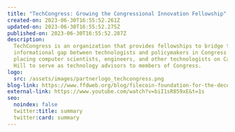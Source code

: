 ```yaml
---
title: "TechCongress: Growing the Congressional Innovation Fellowship"
created-on: 2023-06-30T16:55:52.261Z
updated-on: 2023-06-30T16:55:52.275Z
published-on: 2023-06-30T16:55:52.287Z
description:
  TechCongress is an organization that provides fellowships to bridge the
  informational gap between technologists and policymakers in Congress by
  placing computer scientists, engineers, and other technologists on Capitol
  Hill to serve as technology advisors to members of Congress.
logo:
  src: /assets/images/partnerlogo_techcongress.png
blog-link: https://www.ffdweb.org/blog/filecoin-foundation-for-the-decentralized-web-and-techcongress-will-work-together-to-place-more-technologists-on-capitol-hill/
external-link: https://www.youtube.com/watch?v=biI1sR859xE&t=1s
seo:
  noindex: false
  twitter:title: summary
  twitter:card: summary
---
```

